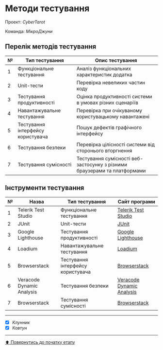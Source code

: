 # Методи тестування

Проект: *CyberTarot*

Команда: *МікроДжуни*

## Перелік методів тестування 

№ | Тип тестування | Опис тестування 
--|---------------------|----------
1 | Функціональне тестування | Аналіз функціональних характеристик додатка 
2 | Unit-тести | Перевірка невеликих частин коду
3 | Тестування продуктивності  | Оцінка продуктивності системи в умовах різних сценаріїв
4 |Навантажувальне тестування | Перевірка при очікуваному користувацькому навантажені
5 | Тестування інтерфейсу користувача | Пошук дефектів графічного інтерфейсу 
6 | Тестування безпеки  |Перевірка цілісності системи від сторонього вторгнення 
7 | Тестування сумісності | Тестування сумісності веб-застосунку з різними браузерами та платформами


## Інструменти тестування

№ | Назва | Тип тестування | Сайт програми |
--|---------------------|----------|-----------|
1 | Telerik Test Studio | Функціональне тестування | [Telerik Test Studio](https://www.telerik.com/teststudio) |
2 | JUnit | Unit-тести | [JUnit](https://junit.org/junit5/) |
3 | Google Lighthouse | Тестування продуктивності | [Google Lighthouse](https://developer.chrome.com/docs/lighthouse) |
4 | Loadium | Навантажувальне тестування | [Loadium](https://loadium.com/) |
5 | Browserstack | Тестування інтерфейсу користувача | [Browserstack](https://www.browserstack.com/) |
6 | Veracode Dynamic Analysis | Тестування безпеки | [Veracode Dynamic Analysis](https://www.veracode.com/products/dynamic-analysis-dast) |
7 | Browserstack | Тестування сумісності | [Browserstack](https://www.browserstack.com/) |

---

- [x] *Клунник*
- [x] *Ковтун*

---
[:arrow_up: Повернутись до початку етапу](/docs/2.Planning/README.md)
